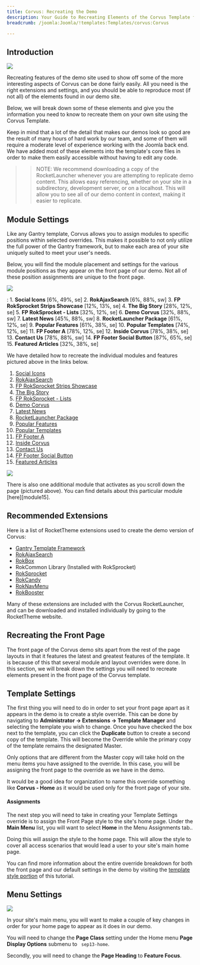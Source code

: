 ```yaml
---
title: Corvus: Recreating the Demo
description: Your Guide to Recreating Elements of the Corvus Template for Joomla
breadcrumb: /joomla:Joomla/!templates:Templates/corvus:Corvus

---
```


Introduction
-----

![][corvus2]

Recreating features of the demo site used to show off some of the more interesting aspects of Corvus can be done fairly easily. All you need is the right extensions and settings, and you should be able to reproduce most (if not all) of the elements found in our demo site. 

Below, we will break down some of these elements and give you the information you need to know to recreate them on your own site using the Corvus Template.

Keep in mind that a lot of the detail that makes our demos look so good are the result of many hours of hard work by our team, and some of them will require a moderate level of experience working with the Joomla back end. We have added most of these elements into the template's core files in order to make them easily accessible without having to edit any code.

>> NOTE: We recommend downloading a copy of the RocketLauncher whenever you are attempting to replicate demo content. This allows easy referencing, whether on your site in a subdirectory, development server, or on a localhost. This will allow you to see all of our demo content in context, making it easier to replicate.

Module Settings
-----

Like any Gantry template, Corvus allows you to assign modules to specific positions within selected overrides. This makes it possible to not only utilize the full power of the Gantry framework, but to make each area of your site uniquely suited to meet your user's needs.

Below, you will find the module placement and settings for the various module positions as they appear on the front page of our demo. Not all of these position assignments are unique to the front page.

![][corvus]

:   1. **Social Icons**  [6%, 49%, se]
    2. **RokAjaxSearch**  [6%, 88%, sw]
    3. **FP RokSprocket Strips Showcase**  [12%, 13%, se]
    4. **The Big Story**  [28%, 12%, se]
    5. **FP RokSprocket - Lists**  [32%, 12%, se]
    6. **Demo Corvus**  [32%, 88%, sw]
    7. **Latest News**  [45%, 88%, sw]
    8. **RocketLauncher Package**  [61%, 12%, se]
    9. **Popular Features**  [61%, 38%, se]
    10. **Popular Templates**  [74%, 12%, se]
    11. **FP Footer A** [78%, 12%, se]
    12. **Inside Corvus** [78%, 38%, se]
    13. **Contact Us** [78%, 88%, sw]
    14. **FP Footer Social Button** [87%, 65%, se]
    15. **Featured Articles** [32%, 38%, se]

We have detailed how to recreate the individual modules and features pictured above in the links below.

1. [Social Icons][module1]
2. [RokAjaxSearch][module2]
3. [FP RokSprocket Strips Showcase][module3]
4. [The Big Story][module4]
5. [FP RokSprocket - Lists][module5]
6. [Demo Corvus][module6]
7. [Latest News][module7]
8. [RocketLauncher Package][module8]
9. [Popular Features][module9]
10. [Popular Templates][module10]
11. [FP Footer A][module11]
12. [Inside Corvus][module12]
13. [Contact Us][module13]
14. [FP Footer Social Button][module14]
15. [Featured Articles][module16]

![][scroll]

There is also one additional module that activates as you scroll down the page (pictured above). You can find details about this particular module [here][module15].

Recommended Extensions
-----

Here is a list of RocketTheme extensions used to create the demo version of Corvus:

* [Gantry Template Framework][gantry]
* [RokAjaxSearch][rokajaxsearch]
* [RokBox][rokbox]
* RokCommon Library (Installed with RokSprocket)
* [RokSprocket][roksprocket]
* [RokCandy][rokcandy]
* [RokNavMenu][roknavmenu]
* [RokBooster][rokbooster]

Many of these extensions are included with the Corvus RocketLauncher, and can be downloaded and installed individually by going to the RocketTheme website.

Recreating the Front Page
-----

The front page of the Corvus demo sits apart from the rest of the page layouts in that it features the latest and greatest features of the template. It is because of this that several module and layout overrides were done. In this section, we will break down the settings you will need to recreate elements present in the front page of the Corvus template.

Template Settings
-----

The first thing you will need to do in order to set your front page apart as it appears in the demo is to create a style override. This can be done by navigating to **Administrator -> Extensions -> Template Manager** and selecting the template you wish to change.  Once you have checked the box next to the template, you can click the **Duplicate** button to create a second copy of the template. This will become the Override while the primary copy of the template remains the designated Master.

Only options that are different from the Master copy will take hold on the menu items you have assigned to the override. In this case, you will be assigning the front page to the override as we have in the demo.

It would be a good idea for organization to name this override something like **Corvus - Home** as it would be used only for the front page of your site.

#### Assignments

The next step you will need to take in creating your Template Settings override is to assign the Front Page style to the site's home page. Under the **Main Menu** list, you will want to select **Home** in the Menu Assignments tab..

Doing this will assign the style to the home page. This will allow the style to cover all access scenarios that would lead a user to your site's main home page.

You can find more information about the entire override breakdown for both the front page and our default settings in the demo by visiting the [template style portion][demooverride] of this tutorial.

Menu Settings
-----

![][mainmenu]

In your site's main menu, you will want to make a couple of key changes in order for your home page to appear as it does in our demo.

You will need to change the **Page Class** setting under the Home menu **Page Display Options** submenu to ` sep13-home`. 

Secondly, you will need to change the **Page Heading** to **Feature Focus**.

[gantry]: http://gantry-framework.org/download
[rokajaxsearch]: http://www.rockettheme.com/joomla/extensions/rokajaxsearch
[rokbox]: http://www.rockettheme.com/joomla/extensions/rokbox
[roksprocket]: http://www.rockettheme.com/joomla/extensions/roksprocket
[corvus]: assets/corvus.jpeg
[corvus2]: assets/corvus2.jpeg
[demooverride]: demo_override.md
[roknavmenu]: http://www.rockettheme.com/joomla/extensions/roknavmenu
[rokbooster]: http://www.rockettheme.com/joomla/extensions/rokbooster
[rokcandy]: http://www.rockettheme.com/joomla/extensions/rokcandy
[module1]: demo_module_1.md
[module2]: demo_module_2.md
[module3]: demo_module_3.md
[module4]: demo_module_4.md
[module5]: demo_module_5.md
[module6]: demo_module_6.md
[module7]: demo_module_7.md
[module8]: demo_module_8.md
[module9]: demo_module_9.md
[module10]: demo_module_10.md
[module11]: demo_module_11.md
[module12]: demo_module_12.md
[module13]: demo_module_13.md
[module14]: demo_module_14.md
[module16]: demo_module_16.md
[mainmenu]: assets/menu_1.jpg
[icons]: http://fortawesome.github.io/Font-Awesome/icons/
[scroll]: assets/demo_2.jpeg